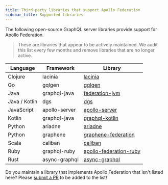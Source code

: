 ```yaml
---
title: Third-party libraries that support Apollo Federation
sidebar_title: Supported libraries
---
```


The following open-source GraphQL server libraries provide support for Apollo Federation.

> These are libraries that appear to be actively maintained. We audit this list every few months and remove libraries that are no longer active.

| Language    | Framework     | Library                                                                          |
| ----------- | ------------- | -------------------------------------------------------------------------------- |
| Clojure       | lacinia       | [lacinia](https://github.com/walmartlabs/lacinia/blob/master/docs/federation/index.rst) |
| Go            | gqlgen        | [gqlgen](https://github.com/99designs/gqlgen/tree/master/plugin/federation)      |
| Java          | graphql-java  | [federation-jvm](https://github.com/apollographql/federation-jvm)                |
| Java / Kotlin | dgs           | [dgs](https://github.com/netflix/dgs-framework/)                                 |
| JavaScript    | apollo-server | [apollo-server](https://github.com/apollographql/apollo-server/)                 |
| Kotlin        | graphql-java  | [graphql-kotlin](https://github.com/ExpediaGroup/graphql-kotlin)                 |
| Python        | ariadne       | [ariadne](https://github.com/mirumee/ariadne)                                    |
| Python        | graphene      | [graphene-federation](https://github.com/preply/graphene-federation)             |
| Scala         | caliban       | [caliban](https://github.com/ghostdogpr/caliban)                                 |
| Ruby          | graphql-ruby  | [apollo-federation-ruby](https://github.com/Gusto/apollo-federation-ruby)        |
| Rust          | async-graphql | [async-graphql](https://github.com/async-graphql/async-graphql)                  |

Do you maintain a library that implements Apollo Federation that isn't listed here? Please [submit a PR](https://github.com/apollographql/federation/tree/HEAD/docs/source/other-servers.md) to be added to the list!

